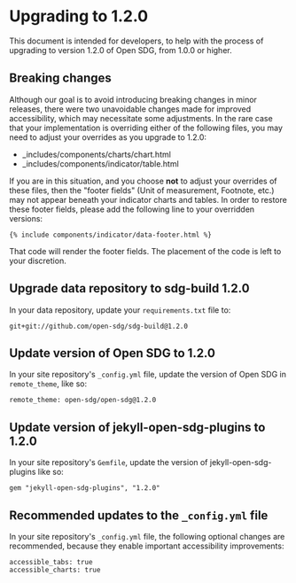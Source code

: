 <h1>Upgrading to 1.2.0</h1>

This document is intended for developers, to help with the process of upgrading to version 1.2.0 of Open SDG, from 1.0.0 or higher.

## Breaking changes

Although our goal is to avoid introducing breaking changes in minor releases, there were two unavoidable changes made for improved accessibility, which may necessitate some adjustments. In the rare case that your implementation is overriding either of the following files, you may need to adjust your overrides as you upgrade to 1.2.0:

* _includes/components/charts/chart.html
* _includes/components/indicator/table.html

If you are in this situation, and you choose **not** to adjust your overrides of these files, then the "footer fields" (Unit of measurement, Footnote, etc.) may not appear beneath your indicator charts and tables. In order to restore these footer fields, please add the following line to your overridden versions:

`{% include components/indicator/data-footer.html %}`

That code will render the footer fields. The placement of the code is left to your discretion.

## Upgrade data repository to sdg-build 1.2.0

In your data repository, update your `requirements.txt` file to:

```
git+git://github.com/open-sdg/sdg-build@1.2.0
```

## Update version of Open SDG to 1.2.0

In your site repository's `_config.yml` file, update the version of Open SDG in `remote_theme`, like so:

```
remote_theme: open-sdg/open-sdg@1.2.0
```

## Update version of jekyll-open-sdg-plugins to 1.2.0

In your site repository's `Gemfile`, update the version of jekyll-open-sdg-plugins like so:

```
gem "jekyll-open-sdg-plugins", "1.2.0"
```

## Recommended updates to the `_config.yml` file

In your site repository's `_config.yml` file, the following optional changes are recommended, because they enable important accessibility improvements:

```
accessible_tabs: true
accessible_charts: true
```

